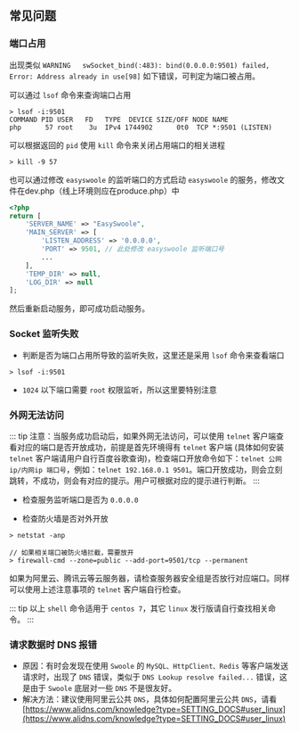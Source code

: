 ## 常见问题

### 端口占用

出现类似 `WARNING	swSocket_bind(:483): bind(0.0.0.0:9501) failed, Error: Address already in use[98]` 如下错误，可判定为端口被占用。
 
可以通过 `lsof` 命令来查询端口占用

```shell script
> lsof -i:9501
COMMAND PID USER   FD   TYPE  DEVICE SIZE/OFF NODE NAME
php      57 root    3u  IPv4 1744902      0t0  TCP *:9501 (LISTEN)
```

可以根据返回的 `pid` 使用 `kill` 命令来关闭占用端口的相关进程

```
> kill -9 57
```

也可以通过修改 `easyswoole` 的监听端口的方式启动 `easyswoole` 的服务，修改文件在dev.php（线上环境则应在produce.php）中
```php
<?php
return [
    'SERVER_NAME' => "EasySwoole",
    'MAIN_SERVER' => [
        'LISTEN_ADDRESS' => '0.0.0.0',
        'PORT' => 9501, // 此处修改 easyswoole 监听端口号
        ...
    ],
    'TEMP_DIR' => null,
    'LOG_DIR' => null
];
```

然后重新启动服务，即可成功启动服务。

### Socket 监听失败

- 判断是否为端口占用所导致的监听失败，这里还是采用 `lsof` 命令来查看端口

```shell script
> lsof -i:9501
```

- `1024` 以下端口需要 `root` 权限监听，所以这里要特别注意

### 外网无法访问

::: tip
  注意：当服务成功启动后，如果外网无法访问，可以使用 `telnet` 客户端查看对应的端口是否开放成功，前提是首先环境得有 `telnet` 客户端 (具体如何安装 `telnet` 客户端请用户自行百度谷歌查询)，检查端口开放命令如下：`telnet 公网ip/内网ip 端口号`，例如：`telnet 192.168.0.1 9501`。端口开放成功，则会立刻跳转，不成功，则会有对应的提示。用户可根据对应的提示进行判断。
:::

- 检查服务监听端口是否为 `0.0.0.0`

- 检查防火墙是否对外开放

```shell script
> netstat -anp

// 如果相关端口被防火墙拦截，需要放开
> firewall-cmd --zone=public --add-port=9501/tcp --permanent
```

如果为阿里云、腾讯云等云服务器，请检查服务器安全组是否放行对应端口。同样可以使用上述注意事项的 `telnet` 客户端自行检查。

::: tip
  以上 `shell` 命令适用于 `centos 7`，其它 `linux` 发行版请自行查找相关命令。
:::

### 请求数据时 DNS 报错
- 原因：有时会发现在使用 `Swoole` 的 `MySQL、HttpClient、Redis` 等客户端发送请求时，出现了 `DNS` 错误，类似于 `DNS Lookup resolve failed...` 错误，这是由于 `Swoole` 底层对一些 `DNS` 不是很友好。
- 解决方法：建议使用阿里云公共 `DNS`，具体如何配置阿里云公共 `DNS`，请看 [https://www.alidns.com/knowledge?type=SETTING_DOCS#user_linux](https://www.alidns.com/knowledge?type=SETTING_DOCS#user_linux)
